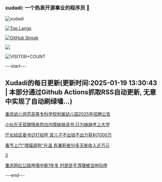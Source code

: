 ### xudadi: 一个热衷开源事业的程序员 👋

![xudadi](https://github-readme-stats-git-masterorgs-github-readme-stats-team.vercel.app/api?username=xudadi)

[![Top Langs](https://github-readme-stats.vercel.app/api/top-langs/?username=xudadi)](https://github.com/anuraghazra/github-readme-stats)

[![GitHub Streak](https://streak-stats.demolab.com?user=xudadi&locale=zh_Hans)](https://git.io/streak-stats)

![](https://raw.githubusercontent.com/xudadi/xudadi/main/assets/github-contribution-grid-snake.svg)

![VISITOR+COUNT](https://komarev.com/ghpvc/?username=xudadi&label=VISITOR+COUNT)


---start---

## Xudadi的每日更新(更新时间:2025-01-19 13:30:43 | 本部分通过Github Actions抓取RSS自动更新, 无意中实现了自动刷绿墙...)

[重庆幼儿师范高等专科学校附属幼儿园2025年招聘公告](https://www.gongkaoleida.com/article/2269537)

[小伙先天双腿残疾供白内障妹妹读书:只为妹妹考上大学](https://m.163.com/news/article/JM7G213S051492T3.html)

[厅长给区委书记打招呼 其儿子不出钱不出力获利7000万](https://m.163.com/news/article/JM4T2JSH0530M570.html)

[春节上门"喂猫遛狗"升温 有兼职者10多天能收入近万元](https://m.163.com/news/article/JM753MFU051492T3.html)

[3](https://m.163.com/touch/news/sub/domestic)

[重庆网红公路垮塌中断1年多 村民徒手清理被当地叫停](https://m.163.com/news/article/JM753L33051492T3.html)

---end---
